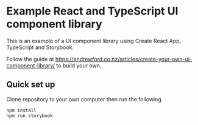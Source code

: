 # Example React and TypeScript UI component library

This is an example of a UI component library using Create React App, TypeScript and Storybook.

Follow the guide at https://andrewford.co.nz/articles/create-your-own-ui-component-library/ to build your own.

## Quick set up

Clone repository to your own computer then run the following

```
npm install
npm run storybook
```
